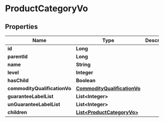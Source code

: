 

# ProductCategoryVo


## Properties

Name | Type | Description | Notes
------------ | ------------- | ------------- | -------------
**id** | **Long** |  |  [optional]
**parentId** | **Long** |  |  [optional]
**name** | **String** |  |  [optional]
**level** | **Integer** |  |  [optional]
**hasChild** | **Boolean** |  |  [optional]
**commodityQualificationVo** | [**CommodityQualificationVo**](CommodityQualificationVo.md) |  |  [optional]
**guaranteeLabelList** | **List&lt;Integer&gt;** |  |  [optional]
**unGuaranteeLabelList** | **List&lt;Integer&gt;** |  |  [optional]
**children** | [**List&lt;ProductCategoryVo&gt;**](ProductCategoryVo.md) |  |  [optional]



